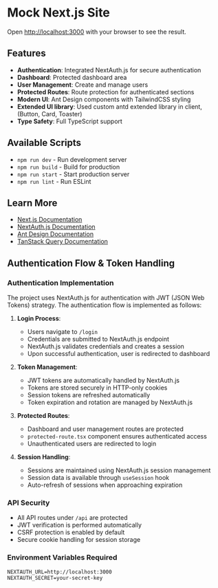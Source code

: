 # Mock Next.js Site

Open [http://localhost:3000](http://localhost:3000) with your browser to see the result.

## Features

- **Authentication**: Integrated NextAuth.js for secure authentication
- **Dashboard**: Protected dashboard area
- **User Management**: Create and manage users
- **Protected Routes**: Route protection for authenticated sections
- **Modern UI**: Ant Design components with TailwindCSS styling
- **Extended UI library**: Used custom antd extended library in client, (Button, Card, Toaster)
- **Type Safety**: Full TypeScript support

## Available Scripts

- `npm run dev` - Run development server
- `npm run build` - Build for production
- `npm run start` - Start production server
- `npm run lint` - Run ESLint

## Learn More

- [Next.js Documentation](https://nextjs.org/docs)
- [NextAuth.js Documentation](https://next-auth.js.org)
- [Ant Design Documentation](https://ant.design)
- [TanStack Query Documentation](https://tanstack.com/query)

## Authentication Flow & Token Handling

### Authentication Implementation

The project uses NextAuth.js for authentication with JWT (JSON Web Tokens) strategy. The authentication flow is implemented as follows:

1. **Login Process**:
   - Users navigate to `/login`
   - Credentials are submitted to NextAuth.js endpoint
   - NextAuth.js validates credentials and creates a session
   - Upon successful authentication, user is redirected to dashboard

2. **Token Management**:
   - JWT tokens are automatically handled by NextAuth.js
   - Tokens are stored securely in HTTP-only cookies
   - Session tokens are refreshed automatically
   - Token expiration and rotation are managed by NextAuth.js

3. **Protected Routes**:
   - Dashboard and user management routes are protected
   - `protected-route.tsx` component ensures authenticated access
   - Unauthenticated users are redirected to login

4. **Session Handling**:
   - Sessions are maintained using NextAuth.js session management
   - Session data is available through `useSession` hook
   - Auto-refresh of sessions when approaching expiration

### API Security

- All API routes under `/api` are protected
- JWT verification is performed automatically
- CSRF protection is enabled by default
- Secure cookie handling for session storage

### Environment Variables Required

```env
NEXTAUTH_URL=http://localhost:3000
NEXTAUTH_SECRET=your-secret-key
```